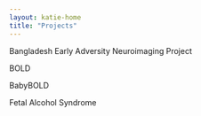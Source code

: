 ```yaml
---
layout: katie-home
title: "Projects"
---
```


Bangladesh Early Adversity Neuroimaging Project

BOLD

BabyBOLD

Fetal Alcohol Syndrome



<!--stackedit_data:
eyJoaXN0b3J5IjpbLTYxOTc0MjMyOCwxODcwOTgyMzI2LDc4Nz
Q2NjY0N119
-->
